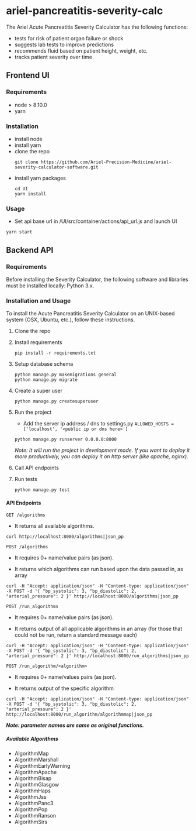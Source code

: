 
# ariel-pancreatitis-severity-calc

The Ariel Acute Pancreatitis Severity Calculator has the following functions:

* tests for risk of patient organ failure or shock
* suggests lab tests to improve predictions
* recommends fluid based on patient height, weight, etc.
* tracks patient severity over time 

## Frontend UI

### Requirements
* node > 8.10.0
* yarn

### Installation
* install node
* install yarn
* clone the repo
    ```
    git clone https://github.com/Ariel-Precision-Medicine/ariel-severity-calculator-software.git
    ```
* install yarn packages
    ```
    cd UI
    yarn install
    ```
    
### Usage

- Set api base url in /UI/src/container/actions/api_url.js and launch UI

```
yarn start
```

## Backend API

### Requirements

Before installing the Severity Calculator, the following software and libraries must be installed locally: Python 3.x.


### Installation and Usage

To install the Acute Pancreatitis Severity Calculator on an UNIX-based system (OSX, Ubuntu, etc.), follow these instructions.

1. Clone the repo
2. Install requirements
   ```
   pip install -r requirements.txt
   ```
3. Setup database schema
   ```
   python manage.py makemigrations general
   python manage.py migrate
   ```   
4. Create a super user
   ```
   python manage.py createsuperuser
   ```
5. Run the project

   - Add the server ip address / dns to settings.py
    `ALLOWED_HOSTS = ['localhost', '<public ip or dns here>']`

   ```
   python manage.py runserver 0.0.0.0:8000
   ```
   *Note: It will run the project in development mode. If you want to deploy it more productively, you can deploy it on http server (like apache, nginx).*
6. Call API endpoints
7. Run tests
   ```
   python manage.py test
   ```

#### API Endpoints
```GET /algorithms```

* It returns all available algorithms.

```
curl http://localhost:8000/algorithms|json_pp
```

```POST /algorithms```

* It requires 0+ name/value pairs (as json).

* It returns which algorithms can run based upon the data passed in, as array

```
curl -H "Accept: application/json" -H "Content-type: application/json" -X POST -d '{ "bp_systolic": 3, "bp_diastolic": 2, "arterial_pressure": 2 }' http://localhost:8000/algorithms|json_pp
```

```POST /run_algorithms```

* It requires 0+ name/value pairs (as json).

* It returns output of all applicable algorithms in an array (for those that could not be run, return a standard message each)

```
curl -H "Accept: application/json" -H "Content-type: application/json" -X POST -d '{ "bp_systolic": 3, "bp_diastolic": 2, "arterial_pressure": 2 }' http://localhost:8000/run_algorithms|json_pp
```

```POST /run_algorithm/<algorithm>```

* It requires 0+ name/values pairs (as json).

* It returns output of the specific algorithm

```
curl -H "Accept: application/json" -H "Content-type: application/json" -X POST -d '{ "bp_systolic": 3, "bp_diastolic": 2, "arterial_pressure": 2 }' http://localhost:8000/run_algorithm/algorithmmap|json_pp
```

***Note: parameter names are same as original functions.***

##### Available Algorithms
* AlgorithmMap
* AlgorithmMarshall
* AlgorithmEarlyWarning
* AlgorithmApache
* AlgorithmBisap
* AlgorithmGlasgow
* AlgorithmHaps
* AlgorithmJss
* AlgorithmPanc3
* AlgorithmPop
* AlgorithmRanson
* AlgorithmSirs
